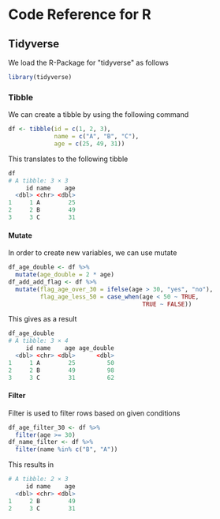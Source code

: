 # Code Reference for R
## Tidyverse
We load the R-Package for "tidyverse" as follows
```R
library(tidyverse)
```
### Tibble
We can create a tibble by using the following command
```R
df <- tibble(id = c(1, 2, 3),
             name = c("A", "B", "C"),
             age = c(25, 49, 31)) 
```
This translates to the following tibble
```R
df
# A tibble: 3 × 3
     id name    age
  <dbl> <chr> <dbl>
1     1 A        25
2     2 B        49
3     3 C        31
```
#### Mutate
In order to create new variables, we can use mutate
```R
df_age_double <- df %>%
  mutate(age_double = 2 * age)
df_add_add_flag <- df %>%
  mutate(flag_age_over_30 = ifelse(age > 30, "yes", "no"),
         flag_age_less_50 = case_when(age < 50 ~ TRUE,
                                      TRUE ~ FALSE))  
```
This gives as a result
```R
df_age_double
# A tibble: 3 × 4
     id name    age age_double
  <dbl> <chr> <dbl>      <dbl>
1     1 A        25         50
2     2 B        49         98
3     3 C        31         62
```
#### Filter
Filter is used to filter rows based on given conditions
```R
df_age_filter_30 <- df %>%
  filter(age >= 30)
df_name_filter <- df %>%
  filter(name %in% c("B", "A"))  
```
This results in
```R
# A tibble: 2 × 3
     id name    age
  <dbl> <chr> <dbl>
1     2 B        49
2     3 C        31
```
